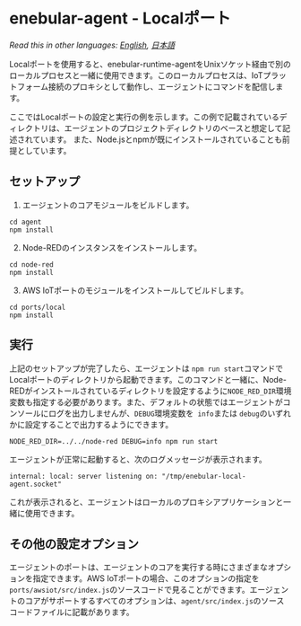 
# enebular-agent - Localポート

*Read this in other languages: [English](README.md), [日本語](README.ja.md)*

Localポートを使用すると、enebular-runtime-agentをUnixソケット経由で別のローカルプロセスと一緒に使用できます。このローカルプロセスは、IoTプラットフォーム接続のプロキシとして動作し、エージェントにコマンドを配信します。

ここではLocalポートの設定と実行の例を示します。この例で記載されているディレクトリは、エージェントのプロジェクトディレクトリのベースと想定して記述されています。 また、Node.jsとnpmが既にインストールされていることも前提としています。

## セットアップ

1. エージェントのコアモジュールをビルドします。

```
cd agent
npm install
```

2. Node-REDのインスタンスをインストールします。

```
cd node-red
npm install
```

3. AWS IoTポートのモジュールをインストールしてビルドします。

```
cd ports/local
npm install
```

## 実行


上記のセットアップが完了したら、エージェントは `npm run start`コマンドでLocalポートのディレクトリから起動できます。このコマンドと一緒に、Node-REDがインストールされているディレクトリを設定するように`NODE_RED_DIR`環境変数も指定する必要があります。また、デフォルトの状態ではエージェントがコンソールにログを出力しませんが、`DEBUG`環境変数を` info`または `debug`のいずれかに設定することで出力するようにできます。

```
NODE_RED_DIR=../../node-red DEBUG=info npm run start
```

エージェントが正常に起動すると、次のログメッセージが表示されます。

```
internal: local: server listening on: "/tmp/enebular-local-agent.socket"
```

これが表示されると、エージェントはローカルのプロキシアプリケーションと一緒に使用できます。

## その他の設定オプション

エージェントのポートは、エージェントのコアを実行する時にさまざまなオプションを指定できます。AWS IoTポートの場合、このオプションの指定を`ports/awsiot/src/index.js`のソースコードで見ることができます。エージェントのコアがサポートするすべてのオプションは、`agent/src/index.js`のソースコードファイルに記載があります。
